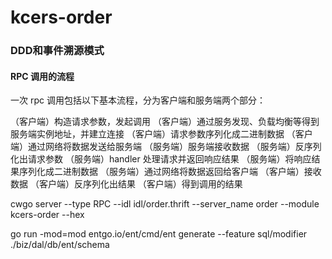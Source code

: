 # kcers-order

### DDD和事件溯源模式

#### RPC 调用的流程
一次 rpc 调用包括以下基本流程，分为客户端和服务端两个部分：

（客户端）构造请求参数，发起调用
（客户端）通过服务发现、负载均衡等得到服务端实例地址，并建立连接
（客户端）请求参数序列化成二进制数据
（客户端）通过网络将数据发送给服务端
（服务端）服务端接收数据
（服务端）反序列化出请求参数
（服务端）handler 处理请求并返回响应结果
（服务端）将响应结果序列化成二进制数据
（服务端）通过网络将数据返回给客户端
（客户端）接收数据
（客户端）反序列化出结果
（客户端）得到调用的结果





cwgo server --type RPC --idl idl/order.thrift --server_name order --module kcers-order --hex 




go run -mod=mod entgo.io/ent/cmd/ent generate --feature sql/modifier ./biz/dal/db/ent/schema
